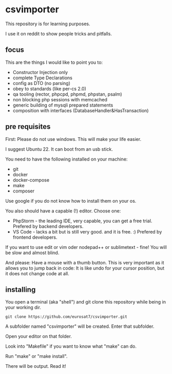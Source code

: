 # csvimporter

This repository is for learning purposes.

I use it on reddit to show people tricks and pitfalls.

## focus

This are the things I would like to point you to:

- Constructor Injection only
- complete Type Declarations
- config as DTO (no parsing)
- obey to standards (like per-cs 2.0)
- qa tooling (rector, phpcpd, phpmd, phpstan, psalm)
- non blocking php sessions with memcached
- generic building of mysqli prepared statements
- composition with interfaces (DatabaseHandler&HasTransaction)

## pre requisites

First: Please do not use windows. This will make your life easier.

I suggest Ubuntu 22. It can boot from an usb stick.

You need to have the following installed on your machine:

- git
- docker
- docker-compose
- make
- composer

Use google if you do not know how to install them on your os.

You also should have a capable (!) editor. Choose one:

- PhpStorm - the leading IDE, very capable, you can get a free trial. Prefered by backend developers.
- VS Code - lacks a bit but is still very good. and it is free. :) Prefered by frontend developers. 

If you want to use edit or vim oder nodepad++ or sublimetext - fine! You will be slow and almost blind.

And please: Have a mouse with a thumb button. This is very important as it allows you to jump back in code: 
It is like undo for your cursor position, but it does not change code at all.

## installing

You open a terminal (aka "shell") and git clone this repository while being in your working dir.

    git clone https://github.com/eurosat7/csvimporter.git

A subfolder named "csvimporter" will be created. Enter that subfolder. 
 
Open your editor on that folder.

Look into "Makefile" if you want to know what "make" can do.

Run "make" or "make install".

There will be output. Read it!

